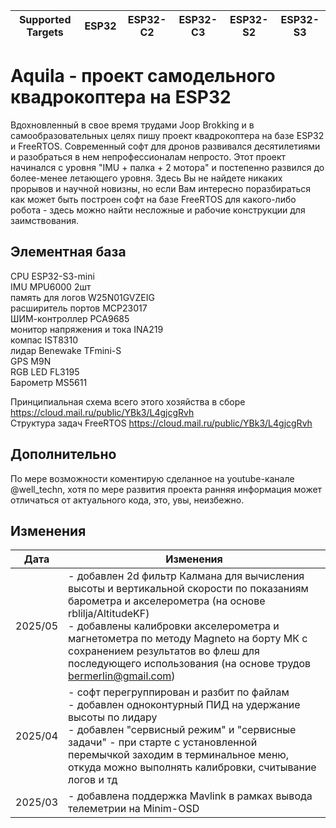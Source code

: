 | Supported Targets | ESP32 | ESP32-C2 | ESP32-C3 | ESP32-S2 | ESP32-S3 |
| ----------------- | ----- | -------- | -------- | -------- | -------- |

# Aquila - проект самодельного квадрокоптера на ESP32

Вдохновленный в свое время трудами Joop Brokking и в самообразовательных целях пишу проект квадрокоптера на базе ESP32 и FreeRTOS. Современный софт для дронов развивался десятилетиями и разобраться в нем непрофессионалам непросто. Этот проект начинался с уровня "IMU + палка + 2 мотора" и постепенно развился до более-менее летающего уровня. Здесь Вы не найдете никаких прорывов и научной новизны, но если Вам интересно поразбираться как может быть построен софт на базе FreeRTOS для какого-либо робота - здесь можно найти несложные и рабочие конструкции для заимствования.   


## Элементная база
CPU ESP32-S3-mini  
IMU MPU6000 2шт  
память для логов W25N01GVZEIG  
расширитель портов MCP23017  
ШИМ-контроллер PCA9685  
монитор напряжения и тока INA219  
компас IST8310  
лидар Benewake TFmini-S  
GPS M9N  
RGB LED FL3195  
Барометр MS5611  

Принципиальная схема всего этого хозяйства в сборе https://cloud.mail.ru/public/YBk3/L4gjcgRvh  
Структура задач FreeRTOS https://cloud.mail.ru/public/YBk3/L4gjcgRvh  


## Дополнительно
По мере возможности коментирую сделанное на youtube-канале @well_techn, хотя по мере развития проекта ранняя информация может отличаться от актуального кода, это, увы, неизбежно.

## Изменения

| Дата | Изменения |
| ----------- | --------- |
| 2025/05 |  - добавлен 2d фильтр Калмана для вычисления высоты и вертикальной скорости по показаниям барометра и акселерометра (на основе rblilja/AltitudeKF)  <br/>   - добавлены калибровки акселерометра и магнетометра по методу Magneto на борту МК с сохранением результатов во флеш для последующего использования (на основе трудов bermerlin@gmail.com) |
| 2025/04 |  - софт перегруппирован и разбит по файлам  <br/>   - добавлен одноконтурный ПИД на удержание высоты по лидару  <br/> - добавлен "сервисный режим" и "сервисные задачи" - при старте с установленной перемычкой заходим в терминальное меню, откуда можно выполнять калибровки, считывание логов и тд |  
| 2025/03 | - добавлена поддержка Mavlink в рамках вывода телеметрии на Minim-OSD | 


